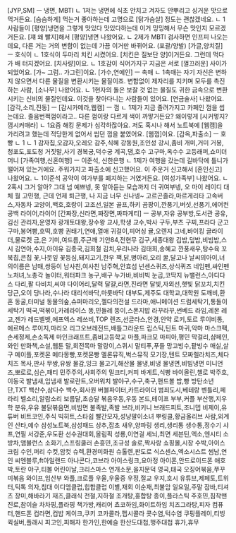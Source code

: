 [JYP,SM] ㅡ 냉면, MBTI
	ㄴ 1저는 냉면에 식초 안치고 겨자도 안뿌리고 싱거운 맛으로 먹거든요. [슴슴하게] 먹는거 좋아하는데 고명으로 [닭가슴살] 정도는 괜찮겠네요.
	ㄴ 1사람들이 [평양]냉면을 그렇게 맛있다 맛있다하는데 이거 밍밍해서 무슨 맛인지 모르겠거든요. [쟤 왜 빨지]해서 [평양]냉면 나왔어요.
	ㄴ 2제가 MBTI 검사하면 인프피 나오는데요, 다른 거는 거의 변함이 없는데 가끔 이거만 바뀌어요. (포괄/양발)
[가글,양치질] ㅡ 호식이
	ㄴ 1호식이 두마리 치킨 시켰어요. [치킨은 질보단 양]이거든요. 그런데 먹다가 배 터지겠어요. [치사량]이요.
	ㄴ 1호감이 식어가지구 지금은 서로 [껄끄러운] 사이가 되었어요. [가~ 그럼.. 가그린]이요.
[가수,연예인] ㅡ 촉매
	ㄴ 1촉매는 자기 자신은 변하지 않으면서 다른 물질을 변환시키는 물질이죠. 변함없이 제자리를 지키며 모두를 촉진하는 사람, [소나무] 나왔어요.
	ㄴ 1현자의 돌은 보잘 것 없는 물질도 귀한 금속으로 변환시키는 신비의 물질인데요. 이것을 찾아다니는 사람들이 있어요. [연금술사] 나왔어요.
[감각,소리,진동] ㅡ 
[감시카메라,웹캠] ㅡ 껌
	ㄴ 1제가 지금 졸려가지고 카페인 껌을 씹는데요. 졸음번쩍껌이라고.. 다른 껌이랑 다르게 색이 까맣거든요? 왜이렇게 [시커멓지? 껌시커매라]
	ㄴ 1요즘 해킹 문제가 심각하잖아요. 저도 혹시나 해서 노트북에 [웹캠]을 가리려고 했는데 적당한게 없어서 씹던 껌을 붙였어요. [웹껌]이요.
[감옥,파출소] ㅡ 호빵
	ㄴ 1
	ㄴ 1
감자칩,오감자,오레오
감주,식혜
강동원,조인성
강시,좀비
개미,거미
거봉,청포도,포도청
거짓말,사기
경복궁,덕수궁
계곡,댐,호수
고구마,옥수수
고등래퍼,쇼미더머니
[가족여행,신혼여행] ㅡ 이준석, 신한은행
	ㄴ 1제가 여행을 갔는데 길바닥에 틀니가 떨어져 있는거에요. 주워가지고 파출소에 신고했어요. 이 주운거 신고해서 [혼인신고] 나왔어요.
	ㄴ 1이준석 공약이 여가부를 폐지하는 거였거든요. [여성가족부] 나왔어요.
	ㄴ 2혹시 그거 알아? 그대 넘 예쁘넹, 못 알아듣는 모습까지 더 귀여부넹, 오 마이 레이디 대체 뭘 고민행, 근데 언제 퇴근행, 나 지금 너무 신나넹~
고르곤졸라,마르게리타
고속버스,자동차
고양이,백호,호랑이
고조선,일본
골프,하키
곰팡이,깐풍기,버섯,선풍기,에어컨
공백 라이어,라이어
[간짜장,신라면,짜장면,짜파게티] ㅡ 
공부,자유
공부방,도서관
공유,김신
관리자,운영자
광개토대왕,장수왕
교사,학생
교수,박사
구두,부츠
구찌,프라다
군고구마,붕어빵,호떡,호빵
권태기,연애,열애
귀걸이,피어싱
귤,오렌지
그네,바이킹
글라이더,물로켓
금,은
기미,여드름,주근깨
기안84,전현무
김구,세종대왕
김밥,덮밥,비빔밥,스시
김연아,수지,아이유
김종국,김희철
김치,우리나라
김태희,송혜교
깐풍새우,탕수육
꼬북칩,콘칩
꽃,나뭇잎
꽃등심,돼지고기,한우
꽥,닭,병아리,오리
꿀,달고나
날씨의아이,너의이름은
남매,쌍둥이
남사친,여사친
남주혁,안효섭
넌센스퀴즈,상식퀴즈
네임펜,싸인펜
노처녀,노총각
놀이터,워터파크
농구,배구
누가바,비비빅
눈곱,코딱지
뉴밸런스,아디다스
다리,팔
다비치,씨야
다이어리,달력
달걀,라면,진라면
달빛,자외선,햇빛
닭꼬치,치킨
당근,오이
당나라,수나라
대리석바닥,마룻바닥
대부도,제주도
대학교,대학원
도깨비,환혼
동굴,터미널
동물의숲,슈퍼마리오,젤다의전설
드라마,애니메이션
드럼세탁기,통돌이세탁기
떡국,떡볶이,카레라이스
똥,민들레
뚱이,스폰지밥
라꾸라꾸,썬베드
라임,레몬
레고,젠가
레드벨벳,에프엑스
레쓰비,TOP
렌즈,선글라스,안경,안약
로키,토르
루이비통,에르메스
루이지,마리오
리그오브레전드,배틀그라운드
립스틱,틴트
마귀,악마
마스크팩,손세정제,손소독제
마인크래프트,좀비고등학교
마플,파크모
마피아,평민
막걸리,샴페인,와인
만화책,소설,웹툰
말,회전목마
말랑이,스퀴시
말티푸,푸들
망고빙수,팥빙수
매실,살구
메이플,포켓몬
메타몽빵,포켓몬빵
멜론뮤직,벅스뮤직
모기장,텐트
모짜렐라치즈,체다치즈
목사,판사
무쌍,유쌍
물감,잉크
물고기,해산물
물냉,비냉
물냉면,비빔냉면
미니언즈,뽀로로,심슨,패티
민주주의,사회주의
밀크티,커피
바게트,식빵
바이올린,첼로
박주호,이동국
발냄새,입냄새
발로란트,오버워치
발야구,수구,축구,핸드볼
밥,빵
방탄소년단,TXT
백산수,삼다수
백수,회사원
버블파이터,카트라이더
범죄도시,베테랑
벤틀리,페라리
벨소리,알람소리
보름달,초승달
볶음우동,우동
본드,테이프
부부,커플
부산행,지우학
분유,우유
불닭볶음면,비빔면
불족발,족발
브라,비키니
브래드피트,조니뎁
비제이,유튜버
비트코인,주식
빅히트,스타쉽
빨간모자,성냥팔이소녀
뿌링클,황금올리브
사람,외계인
산타,예수
삼성노트북,삼성패드
상추,잡초
새우,양파링
생리,생리통
생수통,정수기
샤프,연필
서강준,우도환
선수권대회,올림픽
성룡,이연걸
세뇌,최면
세븐틴,엑소,엔시티
소방차,앰뷸런스
소화기,스프링쿨러
손흥민,조규성
솔로,짝사랑
쇼핑몰,시장
수박,아이스크림
수인,퍼리
수컷,암컷
슈렉,환경미화원
슈톨렌,판도로
식스센스,엑소시스트
썸남,연인
씨엔블루,ft아일랜드
아나콘다,코브라
아이스링크,요아정
아이폰,안드로이드폰
애호박,토란
야구,티볼
어린이날,크리스마스
연개소문,을지문덕
영국,태국
오징어볶음,쭈꾸미볶음
와이프,임산부
와플,크로플
우울,우울증
우정,절교
우지,호시
유튜브,제페토,트위터,틱톡
의자,침대
이디엠클럽,힙합클럽
이별,재회
이순재,최불암
일요일,주말
잠바,티셔츠
장미,해바라기
재즈,클래식
전철,지하철
조개탕,홍합탕
종이,플라스틱
주호민,침착맨
진로,참이슬
차차핑,플라핑
책가방,캐리어
쵸코하임,화이트하임
치즈그라탕,피자
컴퓨터,핸드폰
컵라면,컵밥
케이크,쿠키
코카콜라,펩시콜라
콧수염,턱수염
쿠핑플레이,티빙
퀵실버,플래시
피고인,피해자
한가인,한예슬
한산도대첩,행주대첩
휴가,휴무